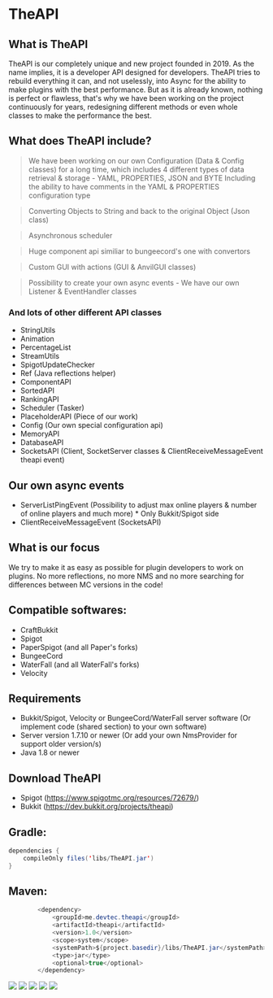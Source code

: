 # TheAPI

## What is TheAPI
TheAPI is our completely unique and new project founded in 2019.
As the name implies, it is a developer API designed for developers.
TheAPI tries to rebuild everything it can, and not uselessly, into Async for the ability to make plugins with the best performance.
But as it is already known, nothing is perfect or flawless, that's why we have been working on the project continuously for years, redesigning different methods or even whole classes to make the performance the best.


## What does TheAPI include?
> We have been working on our own Configuration (Data & Config classes) for a long time, which includes 4 different types of data retrieval & storage - YAML, PROPERTIES, JSON and BYTE
> Including the ability to have comments in the YAML & PROPERTIES configuration type​

> Converting Objects to String and back to the original Object (Json class)

> Asynchronous scheduler

> Huge component api similiar to bungeecord's one with convertors​

> Custom GUI with actions (GUI & AnvilGUI classes)​

> Possibility to create your own async events - We have our own Listener & EventHandler classes​

### And lots of other different API classes
- StringUtils
- Animation
- PercentageList
- StreamUtils
- SpigotUpdateChecker
- Ref (Java reflections helper)
- ComponentAPI
- SortedAPI
- RankingAPI
- Scheduler (Tasker)
- PlaceholderAPI (Piece of our work)
- Config (Our own special configuration api)
- MemoryAPI
- DatabaseAPI
- SocketsAPI (Client, SocketServer classes & ClientReceiveMessageEvent theapi event)

## Our own async events
- ServerListPingEvent (Possibility to adjust max online players & number of online players and much more) * Only Bukkit/Spigot side
- ClientReceiveMessageEvent (SocketsAPI)


## What is our focus
We try to make it as easy as possible for plugin developers to work on plugins.
No more reflections, no more NMS and no more searching for differences between MC versions in the code!

##  Compatible softwares:
- CraftBukkit
- Spigot
- PaperSpigot (and all Paper's forks)
- BungeeCord
- WaterFall (and all WaterFall's forks)
- Velocity

## Requirements
- Bukkit/Spigot, Velocity or BungeeCord/WaterFall server software (Or implement code (shared section) to your own software)
- Server version 1.7.10 or newer (Or add your own NmsProvider for support older version/s)
- Java 1.8 or newer

## Download TheAPI
- Spigot (https://www.spigotmc.org/resources/72679/)
- Bukkit (https://dev.bukkit.org/projects/theapi)

## Gradle:
```java
dependencies {
    compileOnly files('libs/TheAPI.jar')
}
```

## Maven:
```java
        <dependency>
            <groupId>me.devtec.theapi</groupId>
            <artifactId>theapi</artifactId>
            <version>1.0</version>
            <scope>system</scope>
            <systemPath>${project.basedir}/libs/TheAPI.jar</systemPath>
            <type>jar</type>
            <optional>true</optional>
        </dependency>
```

[![](https://badges.spiget.org/resources/downloads/Downloads-A940FB-72679.svg)](https://www.spigotmc.org/resources/theapi.72679/)
[![](https://badges.spiget.org/resources/rating/Rating-A940FB-72679.svg)](https://www.spigotmc.org/resources/theapi.72679/)
[![](https://app.codacy.com/project/badge/Grade/cc3d8b3c076848dc92cbbc3c074cab79)](https://www.codacy.com/gh/TheDevTec/TheAPI/dashboard?utm_source=github.com&amp;utm_medium=referral&amp;utm_content=TheDevTec/TheAPI&amp;utm_campaign=Badge_Grade)
[![](https://img.shields.io/discord/579029317561090078?color=A940FB&label=Discord)](https://discord.gg/8YtfC234dA)
[![](https://bstats.org/signatures/bukkit/TheAPI.svg)](https://bstats.org/plugin/bukkit/TheAPI/10581)
